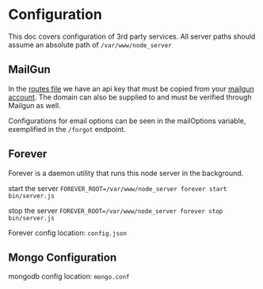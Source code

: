 # Configuration
This doc covers configuration of 3rd party services.  All server paths should assume an absolute path of `/var/www/node_server`

## MailGun
In the [routes file](../routes/index.js) we have an api key that must be copied from your [mailgun account](https://www.mailgun.com/).  The domain can also be supplied to and must be verified through Mailgun as well.

Configurations for email options can be seen in the mailOptions variable, exemplified in the `/forgot` endpoint.

## Forever
Forever is a daemon utility that runs this node server in the background.

start the server
`FOREVER_ROOT=/var/www/node_server forever start bin/server.js`

stop the server
`FOREVER_ROOT=/var/www/node_server forever stop bin/server.js`

Forever config location: 
`config.json`


## Mongo Configuration
mongodb config location:
`mongo.conf`

